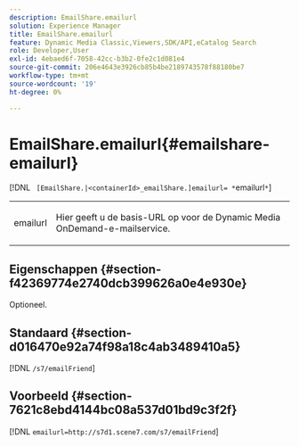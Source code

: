 ```yaml
---
description: EmailShare.emailurl
solution: Experience Manager
title: EmailShare.emailurl
feature: Dynamic Media Classic,Viewers,SDK/API,eCatalog Search
role: Developer,User
exl-id: 4ebaed6f-7058-42cc-b3b2-0fe2c1d081e4
source-git-commit: 206e4643e3926cb85b4be2189743578f88180be7
workflow-type: tm+mt
source-wordcount: '19'
ht-degree: 0%

---
```


# EmailShare.emailurl{#emailshare-emailurl}

[!DNL ` [EmailShare.|<containerId>_emailShare.]emailurl= *`emailurl`*`]

<table id="table_5321841E90C941678F32AAF995CDC257"> 
 <tbody> 
  <tr> 
   <td colname="col1"> <p><span class="codeph"><span class="varname"> emailurl</span></span> </p> </td> 
   <td colname="col2"> <p> Hier geeft u de basis-URL op voor de Dynamic Media OnDemand-e-mailservice. </p> </td> 
  </tr> 
 </tbody> 
</table>

## Eigenschappen {#section-f42369774e2740dcb399626a0e4e930e}

Optioneel.

## Standaard {#section-d016470e92a74f98a18c4ab3489410a5}

[!DNL `/s7/emailFriend`]

## Voorbeeld {#section-7621c8ebd4144bc08a537d01bd9c3f2f}

[!DNL `emailurl=http://s7d1.scene7.com/s7/emailFriend`]
